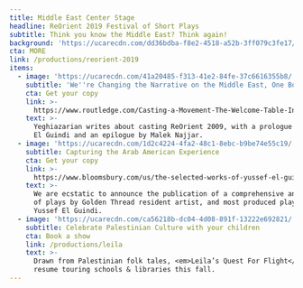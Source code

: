 ```yaml
---
title: Middle East Center Stage
headline: ReOrient 2019 Festival of Short Plays
subtitle: Think you know the Middle East? Think again!
background: 'https://ucarecdn.com/dd36bdba-f8e2-4518-a52b-3ff079c3fe17/'
cta: MORE
link: /productions/reorient-2019
items:
  - image: 'https://ucarecdn.com/41a20485-f313-41e2-84fe-37c6616355b8/'
    subtitle: 'We''re Changing the Narrative on the Middle East, One Book at a Time!'
    cta: Get your copy
    link: >-
      https://www.routledge.com/Casting-a-Movement-The-Welcome-Table-Initiative/Syler-Banks/p/book/9781138594777
    text: >-
      Yeghiazarian writes about casting ReOrient 2009, with a prologue by Yussef
      El Guindi and an epilogue by Malek Najjar.
  - image: 'https://ucarecdn.com/1d2c4224-4fa2-48c1-8ebc-b9be74e55c19/'
    subtitle: Capturing the Arab American Experience
    cta: Get your copy
    link: >-
      https://www.bloomsbury.com/us/the-selected-works-of-yussef-el-guindi-9781350057166/
    text: >-
      We are ecstatic to announce the publication of a comprehensive anthology
      of plays by Golden Thread resident artist, and most produced playwright,
      Yussef El Guindi.
  - image: 'https://ucarecdn.com/ca56218b-dc04-4d08-891f-13222e692821/'
    subtitle: Celebrate Palestinian Culture with your children
    cta: Book a show
    link: /productions/leila
    text: >-
      Drawn from Palestinian folk tales, <em>Leila’s Quest For Flight</em> will
      resume touring schools & libraries this fall.
---
```


